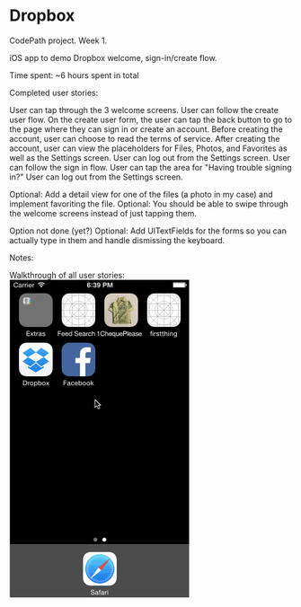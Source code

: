 Dropbox
=======

CodePath project. Week 1.

iOS app to demo Dropbox welcome, sign-in/create flow.

Time spent: ~6 hours spent in total

Completed user stories:

User can tap through the 3 welcome screens.
User can follow the create user flow.
On the create user form, the user can tap the back button to go to the page where they can sign in or create an account.
Before creating the account, user can choose to read the terms of service.
After creating the account, user can view the placeholders for Files, Photos, and Favorites as well as the Settings screen.
User can log out from the Settings screen.
User can follow the sign in flow.
User can tap the area for "Having trouble signing in?"
User can log out from the Settings screen.

Optional: Add a detail view for one of the files (a photo in my case) and implement favoriting the file.
Optional: You should be able to swipe through the welcome screens instead of just tapping them.

Option not done (yet?)
Optional: Add UITextFields for the forms so you can actually type in them and handle dismissing the keyboard.

Notes:


Walkthrough of all user stories:
![ScreenShot](Dropbox-walkthru.gif)